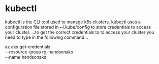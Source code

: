 # kubectl 

kubectl is the CLI tool used to manage k8s clusters.
kubectl uses a configuration file stored in ~/.kube/config to store credentials to access your cluster.
...to get the correct credentials to to access your cluster you need to type in the following command...

az aks get-credentials \
--resource-group rg-handsonaks \
--name handsonaks
